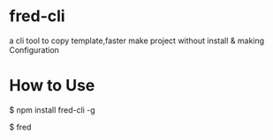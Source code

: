 # fred-cli
a cli tool to copy template,faster make project without install & making Configuration

# How to Use

$ npm install fred-cli -g

$ fred
